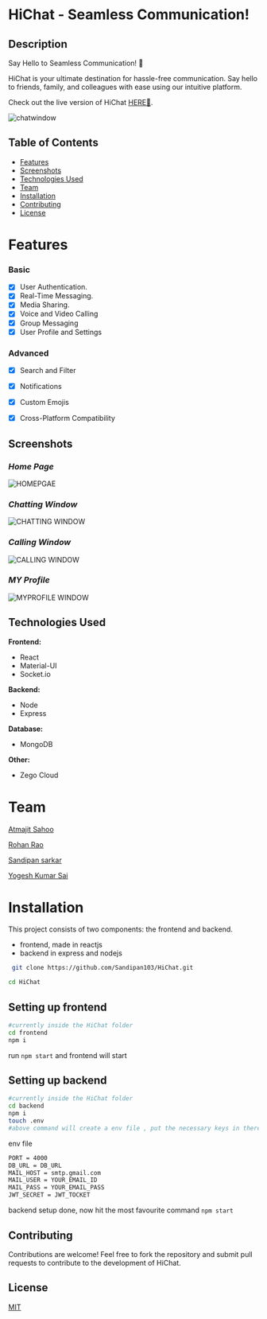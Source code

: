
# HiChat - Seamless Communication!

## Description
Say Hello to Seamless Communication! 🚀

HiChat is your ultimate destination for hassle-free communication. Say hello to friends, family, and colleagues with ease using our intuitive platform.

Check out the live version of HiChat [HERE🔗](https://hichat.w3yogesh.com/).

![chatwindow](https://github.com/Sandipan103/HiChat/assets/27480542/e9c3e05a-ed16-4dfa-9e4d-cfa676907f79)



## Table of Contents

- [Features](#features)
- [Screenshots](#screenshots)
- [Technologies Used](#technologies-used)
- [Team](#team)
- [Installation](#installation)
- [Contributing](#contributing)
- [License](#license)

# Features

### Basic

- [x] User Authentication.
- [x] Real-Time Messaging.
- [x] Media Sharing.
- [x] Voice and Video Calling
- [x] Group Messaging
- [x] User Profile and Settings

### Advanced
- [x] Search and Filter
- [x] Notifications
- [x] Custom Emojis
- [x] Cross-Platform Compatibility



## Screenshots
### *Home Page*

![HOMEPGAE](https://github.com/Sandipan103/HiChat/assets/27480542/bd7eae3f-9053-4ad9-848e-33c3065bd646)


### *Chatting Window*

![CHATTING WINDOW](https://github.com/Sandipan103/HiChat/assets/27480542/a08b8e78-6f13-4217-b1ea-c9c1a48a4736)

### *Calling Window*
![CALLING WINDOW](https://github.com/Sandipan103/HiChat/assets/27480542/b51a8f0d-24cf-48e9-833c-f17fd3455f6e)

### *MY Profile*
![MYPROFILE WINDOW](https://github.com/Sandipan103/HiChat/assets/27480542/5104c167-d539-446a-a593-0dc497202f4c)


## Technologies Used

**Frontend:** 
- React
- Material-UI
- Socket.io

**Backend:** 
- Node
- Express

**Database:**
- MongoDB

**Other:**
- Zego Cloud


# Team
[Atmajit Sahoo](https://github.com/atmajitsahu100/)

[Rohan Rao](https://github.com/rohan-algorithm)

[Sandipan sarkar](https://github.com/Sandipan103/)

[Yogesh Kumar Sai](https://github.com/w3yogesh/)


# Installation

This project consists of two components: the frontend and backend.

- frontend, made in reactjs
- backend in express and nodejs

```bash
 git clone https://github.com/Sandipan103/HiChat.git
```

```bash
cd HiChat
```

## Setting up frontend

```bash
#currently inside the HiChat folder
cd frontend
npm i
```

run `npm start` and frontend will start

## Setting up backend

```bash
#currently inside the HiChat folder
cd backend
npm i
touch .env
#above command will create a env file , put the necessary keys in there
```
env file

```bash
PORT = 4000
DB_URL = DB_URL
MAIL_HOST = smtp.gmail.com
MAIL_USER = YOUR_EMAIL_ID
MAIL_PASS = YOUR_EMAIL_PASS
JWT_SECRET = JWT_TOCKET
```

backend setup done, now hit the most favourite command `npm start`


## Contributing


Contributions are welcome! Feel free to fork the repository and submit pull requests to contribute to the development of HiChat.


## License

[MIT](https://choosealicense.com/licenses/mit/)


